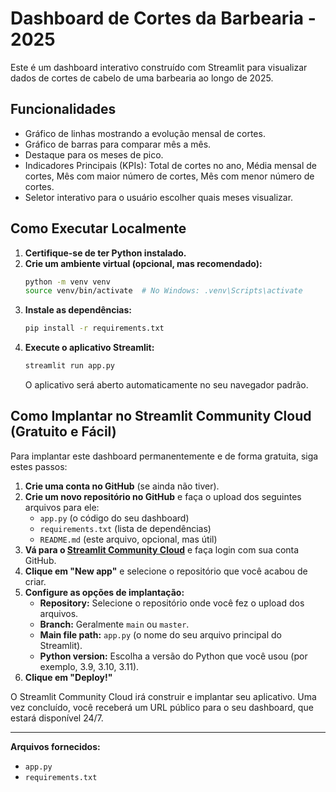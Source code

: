 # Dashboard de Cortes da Barbearia - 2025

Este é um dashboard interativo construído com Streamlit para visualizar dados de cortes de cabelo de uma barbearia ao longo de 2025.

## Funcionalidades

- Gráfico de linhas mostrando a evolução mensal de cortes.
- Gráfico de barras para comparar mês a mês.
- Destaque para os meses de pico.
- Indicadores Principais (KPIs): Total de cortes no ano, Média mensal de cortes, Mês com maior número de cortes, Mês com menor número de cortes.
- Seletor interativo para o usuário escolher quais meses visualizar.

## Como Executar Localmente

1.  **Certifique-se de ter Python instalado.**
2.  **Crie um ambiente virtual (opcional, mas recomendado):**
    ```bash
    python -m venv venv
    source venv/bin/activate  # No Windows: .venv\Scripts\activate
    ```
3.  **Instale as dependências:**
    ```bash
    pip install -r requirements.txt
    ```
4.  **Execute o aplicativo Streamlit:**
    ```bash
    streamlit run app.py
    ```
    O aplicativo será aberto automaticamente no seu navegador padrão.

## Como Implantar no Streamlit Community Cloud (Gratuito e Fácil)

Para implantar este dashboard permanentemente e de forma gratuita, siga estes passos:

1.  **Crie uma conta no GitHub** (se ainda não tiver).
2.  **Crie um novo repositório no GitHub** e faça o upload dos seguintes arquivos para ele:
    -   `app.py` (o código do seu dashboard)
    -   `requirements.txt` (lista de dependências)
    -   `README.md` (este arquivo, opcional, mas útil)
3.  **Vá para o [Streamlit Community Cloud](https://share.streamlit.io/)** e faça login com sua conta GitHub.
4.  **Clique em "New app"** e selecione o repositório que você acabou de criar.
5.  **Configure as opções de implantação:**
    -   **Repository:** Selecione o repositório onde você fez o upload dos arquivos.
    -   **Branch:** Geralmente `main` ou `master`.
    -   **Main file path:** `app.py` (o nome do seu arquivo principal do Streamlit).
    -   **Python version:** Escolha a versão do Python que você usou (por exemplo, 3.9, 3.10, 3.11).
6.  **Clique em "Deploy!"**

O Streamlit Community Cloud irá construir e implantar seu aplicativo. Uma vez concluído, você receberá um URL público para o seu dashboard, que estará disponível 24/7.

---

**Arquivos fornecidos:**

-   `app.py`
-   `requirements.txt`


